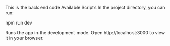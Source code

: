 This is the back end code
Available Scripts
In the project directory, you can run:

npm run dev

Runs the app in the development mode.
Open http://localhost:3000 to view it in your browser.
